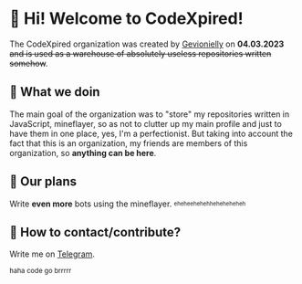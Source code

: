 <h1>👋 Hi! Welcome to CodeXpired!</h6>
The CodeXpired organization was created by <a href="https://github.com/Gevionielly">Gevionielly<a> on <b>04.03.2023</b> <s>and is used as a warehouse of absolutely useless repositories written somehow</s>.

<h2>🐍 What we doin</h2>
The main goal of the organization was to "store" my repositories written in JavaScript, mineflayer, so as not to clutter up my main profile and just to have them in one place, yes, I'm a perfectionist. But taking into account the fact that this is an organization, my friends are members of this organization, so <b>anything can be here</b>.

<h2>🤔 Our plans</h2>
Write <b>even more</b> bots using the mineflayer. <sub><sup>eheheehehehheheheheheh</sub></sup>

<h2>📡 How to contact/contribute? </h2>
Write me on <a href="https://t.me/fjxtsu/">Telegram</a>.

<sub>haha code go brrrrr</sub>
